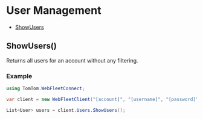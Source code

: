 # User Management

* [ShowUsers](#showusers)

## ShowUsers()

Returns all users for an account without any filtering.

### Example

``` cs
using TomTom.WebFleetConnect;

var client = new WebFleetClient("[account]", "[username]", "[password]", "[api-key]");

List<User> users = client.Users.ShowUsers();
```